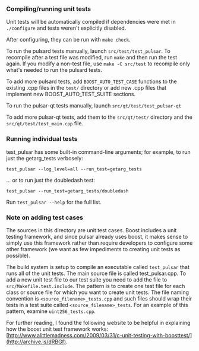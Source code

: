 ### Compiling/running unit tests

Unit tests will be automatically compiled if dependencies were met in `./configure`
and tests weren't explicitly disabled.

After configuring, they can be run with `make check`.

To run the pulsard tests manually, launch `src/test/test_pulsar`. To recompile
after a test file was modified, run `make` and then run the test again. If you
modify a non-test file, use `make -C src/test` to recompile only what's needed
to run the pulsard tests.

To add more pulsard tests, add `BOOST_AUTO_TEST_CASE` functions to the existing
.cpp files in the `test/` directory or add new .cpp files that
implement new BOOST_AUTO_TEST_SUITE sections.

To run the pulsar-qt tests manually, launch `src/qt/test/test_pulsar-qt`

To add more pulsar-qt tests, add them to the `src/qt/test/` directory and
the `src/qt/test/test_main.cpp` file.

### Running individual tests

test_pulsar has some built-in command-line arguments; for
example, to run just the getarg_tests verbosely:

    test_pulsar --log_level=all --run_test=getarg_tests

... or to run just the doubledash test:

    test_pulsar --run_test=getarg_tests/doubledash

Run `test_pulsar --help` for the full list.

### Note on adding test cases

The sources in this directory are unit test cases.  Boost includes a
unit testing framework, and since pulsar already uses boost, it makes
sense to simply use this framework rather than require developers to
configure some other framework (we want as few impediments to creating
unit tests as possible).

The build system is setup to compile an executable called `test_pulsar`
that runs all of the unit tests.  The main source file is called
test_pulsar.cpp. To add a new unit test file to our test suite you need 
to add the file to `src/Makefile.test.include`. The pattern is to create 
one test file for each class or source file for which you want to create 
unit tests.  The file naming convention is `<source_filename>_tests.cpp` 
and such files should wrap their tests in a test suite 
called `<source_filename>_tests`. For an example of this pattern, 
examine `uint256_tests.cpp`.

For further reading, I found the following website to be helpful in
explaining how the boost unit test framework works:
[http://www.alittlemadness.com/2009/03/31/c-unit-testing-with-boosttest/](http://archive.is/dRBGf).
